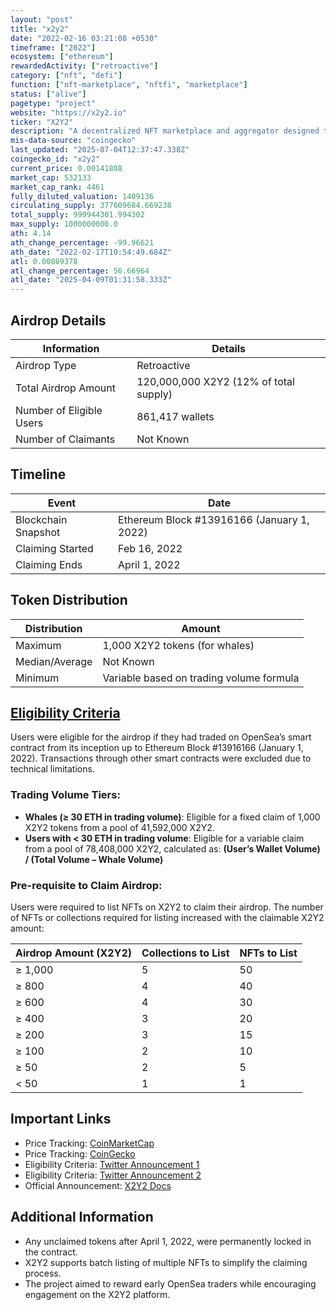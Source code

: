 ```yaml
---
layout: "post"
title: "x2y2"
date: "2022-02-16 03:21:08 +0530"
timeframe: ["2022"]
ecosystem: ["ethereum"]
rewardedActivity: ["retroactive"]
category: ["nft", "defi"]
function: ["nft-marketplace", "nftfi", "marketplace"]
status: ["alive"]
pagetype: "project"
website: "https://x2y2.io"
ticker: "X2Y2"
description: "A decentralized NFT marketplace and aggregator designed to provide users with enhanced trading tools, rewards, and a fairer fee structure."
mis-data-source: "coingecko"
last_updated: "2025-07-04T12:37:47.338Z"
coingecko_id: "x2y2"
current_price: 0.00141808
market_cap: 532133
market_cap_rank: 4461
fully_diluted_valuation: 1409136
circulating_supply: 377609684.669238
total_supply: 999944301.994302
max_supply: 1000000000.0
ath: 4.14
ath_change_percentage: -99.96621
ath_date: "2022-02-17T10:54:49.684Z"
atl: 0.00089378
atl_change_percentage: 56.66964
atl_date: "2025-04-09T01:31:58.333Z"
---
```


## Airdrop Details

| Information              | Details                                |
| ------------------------ | -------------------------------------- |
| Airdrop Type             | Retroactive                            |
| Total Airdrop Amount     | 120,000,000 X2Y2 (12% of total supply) |
| Number of Eligible Users | 861,417 wallets                        |
| Number of Claimants      | Not Known                              |

## Timeline

| Event               | Date                                       |
| ------------------- | ------------------------------------------ |
| Blockchain Snapshot | Ethereum Block #13916166 (January 1, 2022) |
| Claiming Started    | Feb 16, 2022                               |
| Claiming Ends       | April 1, 2022                              |

## Token Distribution

| Distribution   | Amount                                   |
| -------------- | ---------------------------------------- |
| Maximum        | 1,000 X2Y2 tokens (for whales)           |
| Median/Average | Not Known                                |
| Minimum        | Variable based on trading volume formula |

## [Eligibility Criteria](https://docs.x2y2.io/tokens/rewards/opensea-airdrop)

Users were eligible for the airdrop if they had traded on OpenSea’s smart contract from its inception up to Ethereum Block #13916166 (January 1, 2022). Transactions through other smart contracts were excluded due to technical limitations.

### Trading Volume Tiers:

- **Whales (≥ 30 ETH in trading volume)**: Eligible for a fixed claim of 1,000 X2Y2 tokens from a pool of 41,592,000 X2Y2.
- **Users with < 30 ETH in trading volume**: Eligible for a variable claim from a pool of 78,408,000 X2Y2, calculated as:
  **(User’s Wallet Volume) / (Total Volume – Whale Volume)**

### Pre-requisite to Claim Airdrop:

Users were required to list NFTs on X2Y2 to claim their airdrop. The number of NFTs or collections required for listing increased with the claimable X2Y2 amount:

| Airdrop Amount (X2Y2) | Collections to List | NFTs to List |
| --------------------- | ------------------- | ------------ |
| ≥ 1,000               | 5                   | 50           |
| ≥ 800                 | 4                   | 40           |
| ≥ 600                 | 4                   | 30           |
| ≥ 400                 | 3                   | 20           |
| ≥ 200                 | 3                   | 15           |
| ≥ 100                 | 2                   | 10           |
| ≥ 50                  | 2                   | 5            |
| < 50                  | 1                   | 1            |

## Important Links

- Price Tracking: [CoinMarketCap](https://coinmarketcap.com/currencies/x2y2/)
- Price Tracking: [CoinGecko](https://www.coingecko.com/en/coins/x2y2)
- Eligibility Criteria: [Twitter Announcement 1](https://x.com/the_x2y2/status/1493734526610071554)
- Eligibility Criteria: [Twitter Announcement 2](https://x.com/the_x2y2/status/1494563271684329478)
- Official Announcement: [X2Y2 Docs](https://docs.x2y2.io/tokens/rewards/opensea-airdrop)

## Additional Information

- Any unclaimed tokens after April 1, 2022, were permanently locked in the contract.
- X2Y2 supports batch listing of multiple NFTs to simplify the claiming process.
- The project aimed to reward early OpenSea traders while encouraging engagement on the X2Y2 platform.
